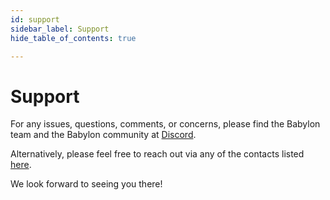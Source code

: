```yaml
---
id: support
sidebar_label: Support
hide_table_of_contents: true

---
```


# Support

For any issues, questions, comments, or concerns, please find the Babylon team and the Babylon community at [Discord](https://discord.com/invite/babylonglobal).

Alternatively, please feel free to reach out via any of the contacts listed [here](https://babylonchain.io/contact).

We look forward to seeing you there! 
